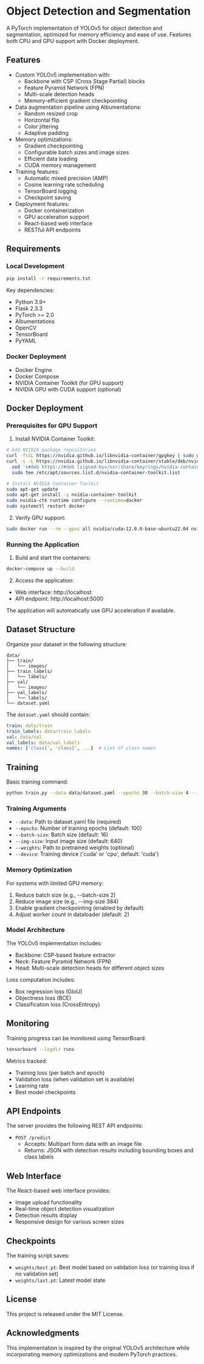 # Object Detection and Segmentation

A PyTorch implementation of YOLOv5 for object detection and segmentation, optimized for memory efficiency and ease of use. Features both CPU and GPU support with Docker deployment.

## Features

- Custom YOLOv5 implementation with:
  - Backbone with CSP (Cross Stage Partial) blocks
  - Feature Pyramid Network (FPN)
  - Multi-scale detection heads
  - Memory-efficient gradient checkpointing
- Data augmentation pipeline using Albumentations:
  - Random resized crop
  - Horizontal flip
  - Color jittering
  - Adaptive padding
- Memory optimizations:
  - Gradient checkpointing
  - Configurable batch sizes and image sizes
  - Efficient data loading
  - CUDA memory management
- Training features:
  - Automatic mixed precision (AMP)
  - Cosine learning rate scheduling
  - TensorBoard logging
  - Checkpoint saving
- Deployment features:
  - Docker containerization
  - GPU acceleration support
  - React-based web interface
  - RESTful API endpoints

## Requirements

### Local Development
```bash
pip install -r requirements.txt
```

Key dependencies:
- Python 3.9+
- Flask 2.3.3
- PyTorch >= 2.0
- Albumentations
- OpenCV
- TensorBoard
- PyYAML

### Docker Deployment
- Docker Engine
- Docker Compose
- NVIDIA Container Toolkit (for GPU support)
- NVIDIA GPU with CUDA support (optional)

## Docker Deployment

### Prerequisites for GPU Support

1. Install NVIDIA Container Toolkit:
```bash
# Add NVIDIA package repositories
curl -fsSL https://nvidia.github.io/libnvidia-container/gpgkey | sudo gpg --dearmor -o /usr/share/keyrings/nvidia-container-toolkit-keyring.gpg
curl -s -L https://nvidia.github.io/libnvidia-container/stable/deb/nvidia-container-toolkit.list | \
  sed 's#deb https://#deb [signed-by=/usr/share/keyrings/nvidia-container-toolkit-keyring.gpg] https://#g' | \
  sudo tee /etc/apt/sources.list.d/nvidia-container-toolkit.list

# Install NVIDIA Container Toolkit
sudo apt-get update
sudo apt-get install -y nvidia-container-toolkit
sudo nvidia-ctk runtime configure --runtime=docker
sudo systemctl restart docker
```

2. Verify GPU support:
```bash
sudo docker run --rm --gpus all nvidia/cuda:12.0.0-base-ubuntu22.04 nvidia-smi
```

### Running the Application

1. Build and start the containers:
```bash
docker-compose up --build
```

2. Access the application:
- Web interface: http://localhost
- API endpoint: http://localhost:5000

The application will automatically use GPU acceleration if available.

## Dataset Structure

Organize your dataset in the following structure:
```
data/
├── train/
│   └── images/
├── train_labels/
│   └── labels/
├── val/
│   └── images/
├── val_labels/
│   └── labels/
└── dataset.yaml
```

The `dataset.yaml` should contain:
```yaml
train: data/train
train_labels: data/train_labels
val: data/val
val_labels: data/val_labels
names: ['class1', 'class2', ...]  # List of class names
```

## Training

Basic training command:
```bash
python train.py --data data/dataset.yaml --epochs 30 --batch-size 4 --img-size 416
```

### Training Arguments

- `--data`: Path to dataset.yaml file (required)
- `--epochs`: Number of training epochs (default: 100)
- `--batch-size`: Batch size (default: 16)
- `--img-size`: Input image size (default: 640)
- `--weights`: Path to pretrained weights (optional)
- `--device`: Training device ('cuda' or 'cpu', default: 'cuda')

### Memory Optimization

For systems with limited GPU memory:
1. Reduce batch size (e.g., --batch-size 2)
2. Reduce image size (e.g., --img-size 384)
3. Enable gradient checkpointing (enabled by default)
4. Adjust worker count in dataloader (default: 2)

### Model Architecture

The YOLOv5 implementation includes:
- Backbone: CSP-based feature extractor
- Neck: Feature Pyramid Network (FPN)
- Head: Multi-scale detection heads for different object sizes

Loss computation includes:
- Box regression loss (GIoU)
- Objectness loss (BCE)
- Classification loss (CrossEntropy)

## Monitoring

Training progress can be monitored using TensorBoard:
```bash
tensorboard --logdir runs
```

Metrics tracked:
- Training loss (per batch and epoch)
- Validation loss (when validation set is available)
- Learning rate
- Best model checkpoints

## API Endpoints

The server provides the following REST API endpoints:

- `POST /predict`
  - Accepts: Multipart form data with an image file
  - Returns: JSON with detection results including bounding boxes and class labels

## Web Interface

The React-based web interface provides:
- Image upload functionality
- Real-time object detection visualization
- Detection results display
- Responsive design for various screen sizes

## Checkpoints

The training script saves:
- `weights/best.pt`: Best model based on validation loss (or training loss if no validation set)
- `weights/last.pt`: Latest model state

## License

This project is released under the MIT License.

## Acknowledgments

This implementation is inspired by the original YOLOv5 architecture while incorporating memory optimizations and modern PyTorch practices. 